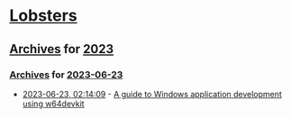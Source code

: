 # [Lobsters](../../../README.md)

## [Archives](../../index.md) for [2023](../index.md)

### [Archives](../../index.md) for [2023-06-23](index.md)

* [2023-06-23, 02:14:09](https://lobste.rs/s/hcf9y6/guide_windows_application_development) - [A guide to Windows application development using w64devkit](https://nullprogram.com/blog/2021/03/11/)
